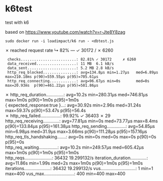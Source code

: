 # k6test
test with k6

based on https://www.youtube.com/watch?v=r-Jte8Y8zag

`sudo docker run -i loadimpact/k6 run - <dbtest.js`

   ✗ reached request rate
      ↳  82% — ✓ 30172 / ✗ 6260

     checks.........................: 82.81% ✓ 30172     ✗ 6260 
     data_received..................: 11 MB  6.1 kB/s
     data_sent......................: 5.2 MB 2.8 kB/s
     http_req_blocked...............: avg=134.8µs min=1.27µs   med=6.89µs   max=210.18ms p(90)=559.55µs p(95)=705.61µs
     http_req_connecting............: avg=96.67µs min=0s       med=0s       max=20.93ms  p(90)=461.22µs p(95)=581.86µs
   ✗ http_req_duration..............: avg=10.2s   min=280.31µs med=746.81µs max=1m0s     p(90)=1m0s     p(95)=1m0s    
      { expected_response:true }...: avg=30.92s  min=2.96s    med=31.24s   max=59.37s   p(90)=53.47s   p(95)=56.4s   
   ✗ http_req_failed................: 99.92% ✓ 36403     ✗ 29   
     http_req_receiving.............: avg=77.81µs min=0s       med=73.77µs  max=8.4ms    p(90)=133.84µs p(95)=161.38µs
     http_req_sending...............: avg=54.85µs min=6.98µs   med=31.9µs   max=3.66ms   p(90)=111.28µs p(95)=157.16µs
     http_req_tls_handshaking.......: avg=0s      min=0s       med=0s       max=0s       p(90)=0s       p(95)=0s      
     http_req_waiting...............: avg=10.2s   min=249.57µs med=605.42µs max=1m0s     p(90)=1m0s     p(95)=1m0s    
     http_reqs......................: 36432  19.299132/s
     iteration_duration.............: avg=11.86s  min=1.99s    med=2s       max=1m0s     p(90)=1m0s     p(95)=1m0s    
     iterations.....................: 36432  19.299132/s
     vus............................: 1      min=1       max=400
     vus_max........................: 400    min=400     max=400

